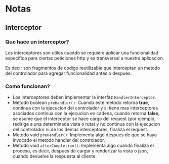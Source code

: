 # Notas

## Interceptor

### Que hace un interceptor?

Los interceptores son utiles cuando se requiere aplicar una funcionalidad especifica para ciertas peticiones http y es transversal a nuestra aplicacion.

Es decir son fragmentos de codigo reutilizable que interceptan un metodo del controlador para agregar funcionalidad antes o despues.

### Como funcionan?

* Los interceptores deben implementar la interfaz `HandlerInterceptor`.
* Metodo boolean `preHandler()`: Cuando este metodo retorna **true**, continua con la ejecucion del controlador y si tiene mas interceptores asociados continua con la ejecucion en cadena, cuando retorna **false**, se asume que el interceptor se hace cargo del request (por ejemplo, redirige a una determinada vista o ruta) y no continua con la ejecucion del controlador ni de los demas interceptores, finaliza el request.
* Metodo void `preHandler()`: Implementa algo despues de que se haya invocado el metodo handler del controlador.
* Metodo void `afterCompletion()`: Implementa algo cuando finaliza el proceso, es decir, despues de cargar y renderizar la vista o json, cuando devuelve la respuesta al cliente. 
